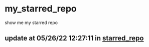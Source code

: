 # my_starred_repo
show me my starred repo

update at 05/26/22 12:27:11 in [starred_repo](./index.html)
---

